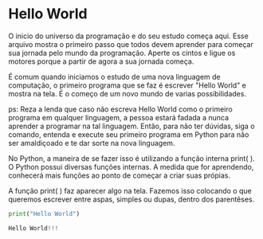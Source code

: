 # Hello World

O inicio do universo da programação e do seu estudo começa aqui. Esse arquivo mostra o
primeiro passo que todos devem aprender para começar sua jornada pelo mundo da programação. Aperte os cintos e ligue os motores porque a partir de agora a sua jornada começa.

É comum quando iniciamos o estudo de uma nova linguagem de computação, o primeiro programa
que se faz é escrever "Hello World" e mostra na tela. É o começo de um novo mundo de varias possibilidades.

ps: Reza a lenda que caso não escreva Hello World como o primeiro programa em qualquer
linguagem, a pessoa estará fadada a nunca aprender a programar na tal linguagem. Então, para não ter dúvidas, siga o comando, entenda e execute seu primeiro programa em Python para
não ser amaldiçoado e te dar sorte na nova linguagem.

No Python, a maneira de se fazer isso é utilizando a função interna print( ). O Python possui
diversas funções internas. A medida que for aprendendo, conhecerá mais funções ao ponto de
começar a criar suas própias.

A função print( ) faz aparecer algo na tela. Fazemos isso colocando o que queremos escrever
entre aspas, simples ou dupas, dentro dos parentêses.

```python
print("Hello World")
```
```python
Hello World!!!
```
